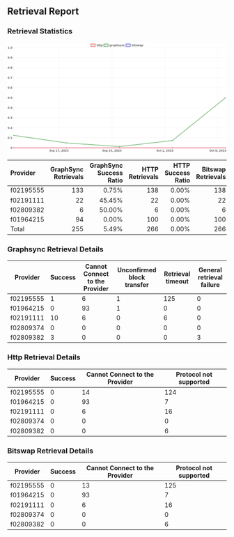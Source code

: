 ## Retrieval Report
### Retrieval Statistics
<img src="https://raw.githubusercontent.com/data-preservation-programs/filplus-checker-assets/main/filecoin-project/filecoin-plus-large-datasets/issues/2170/1696828518478.png"/>

| Provider  | GraphSync Retrievals | GraphSync Success Ratio | HTTP Retrievals | HTTP Success Ratio | Bitswap Retrievals | Bitswap Success Ratio |
| :-------- | -------------------: | ----------------------: | --------------: | -----------------: | -----------------: | --------------------: |
| f02195555 |                  133 |                   0.75% |             138 |              0.00% |                138 |                 0.00% |
| f02191111 |                   22 |                  45.45% |              22 |              0.00% |                 22 |                 0.00% |
| f02809382 |                    6 |                  50.00% |               6 |              0.00% |                  6 |                 0.00% |
| f01964215 |                   94 |                   0.00% |             100 |              0.00% |                100 |                 0.00% |
| Total     |                  255 |                   5.49% |             266 |              0.00% |                266 |                 0.00% |

### Graphsync Retrieval Details
| Provider  | Success | Cannot Connect to the Provider | Unconfirmed block transfer | Retrieval timeout | General retrieval failure |
| --------- | ------- | ------------------------------ | -------------------------- | ----------------- | ------------------------- |
| f02195555 | 1       | 6                              | 1                          | 125               | 0                         |
| f01964215 | 0       | 93                             | 1                          | 0                 | 0                         |
| f02191111 | 10      | 6                              | 0                          | 6                 | 0                         |
| f02809374 | 0       | 0                              | 0                          | 0                 | 0                         |
| f02809382 | 3       | 0                              | 0                          | 0                 | 3                         |

### Http Retrieval Details
| Provider  | Success | Cannot Connect to the Provider | Protocol not supported |
| --------- | ------- | ------------------------------ | ---------------------- |
| f02195555 | 0       | 14                             | 124                    |
| f01964215 | 0       | 93                             | 7                      |
| f02191111 | 0       | 6                              | 16                     |
| f02809374 | 0       | 0                              | 0                      |
| f02809382 | 0       | 0                              | 6                      |

### Bitswap Retrieval Details
| Provider  | Success | Cannot Connect to the Provider | Protocol not supported |
| --------- | ------- | ------------------------------ | ---------------------- |
| f02195555 | 0       | 13                             | 125                    |
| f01964215 | 0       | 93                             | 7                      |
| f02191111 | 0       | 6                              | 16                     |
| f02809374 | 0       | 0                              | 0                      |
| f02809382 | 0       | 0                              | 6                      |
